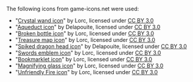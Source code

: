 The following icons from game-icons.net were used:

- "[Crystal wand icon](http://game-icons.net/lorc/originals/crystal-wand.html)" by Lorc, licensed under [CC BY 3.0](http://creativecommons.org/licenses/by/3.0/)
- "[Aqueduct icon](http://game-icons.net/delapouite/originals/aqueduct.html)" by Delapouite, licensed under [CC BY 3.0](http://creativecommons.org/licenses/by/3.0/)
- "[Broken bottle icon](http://game-icons.net/lorc/originals/broken-bottle.html)" by Lorc, licensed under [CC BY 3.0](http://creativecommons.org/licenses/by/3.0/)
- "[Treasure map icon](http://game-icons.net/lorc/originals/treasure-map.html)" by Lorc, licensed under [CC BY 3.0](http://creativecommons.org/licenses/by/3.0/)
- "[Spiked dragon head icon](https://game-icons.net/1x1/delapouite/spiked-dragon-head.html)" by Delapouite, licensed under [CC BY 3.0](http://creativecommons.org/licenses/by/3.0/)
- "[Swords emblem icon](https://game-icons.net/1x1/lorc/swords-emblem.html)" by Lorc, licensed under [CC BY 3.0](http://creativecommons.org/licenses/by/3.0/)
- "[Bookmarklet icon](https://game-icons.net/1x1/lorc/bookmarklet.html)" by Lorc, licensed under [CC BY 3.0](http://creativecommons.org/licenses/by/3.0/)
- "[Magnifying glass icon](https://game-icons.net/1x1/lorc/magnifying-glass.html)" by Lorc, licensed under [CC BY 3.0](http://creativecommons.org/licenses/by/3.0/)
- "[Unfriendly Fire icon](https://game-icons.net/1x1/lorc/unfriendly-fire.html)" by Lorc, licensed under [CC BY 3.0](http://creativecommons.org/licenses/by/3.0/)
